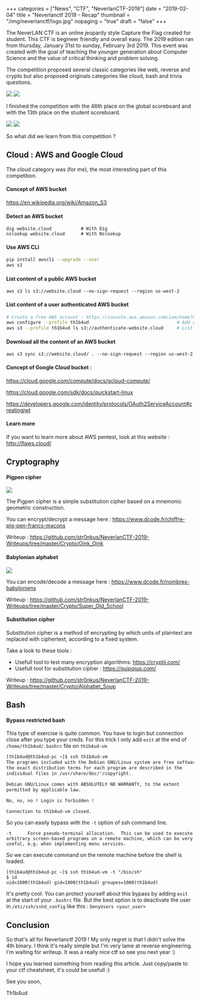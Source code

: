 +++
categories = ["News", "CTF", "NeverlanCTF-2019"]
date = "2019-02-04"
title = "Neverlanctf 2019 - Recap"
thumbnail = "/img/neverlanctf/logo.jpg"
nopaging = "true"
draft = "false"
+++

The NeverLAN CTF is an online jeopardy style Capture the Flag created for student. This CTF is begineer friendly and overall easy. The 2019 edition ran from thursday, January 31st to sunday, February 3rd 2019. This event was created with the goal of teaching the younger generation about Computer Science and the value of critical thinking and problem solving.

The competition proposed several classic categories like web, reverse and crypto but also proposed originals categories like cloud, bash and trivia questions.

![](/img/neverlanctf/all-challenges-1.png)
![](/img/neverlanctf/all-challenges-2.png)

I finished the competition with the 46th place on the global scoreboard and with the 13th place on the student scoreboard.

![](/img/neverlanctf/scoreboard.png)
![](/img/neverlanctf/student-scoreboard.png)


So what did we learn from this competition ?

## Cloud : AWS and Google Cloud

The cloud category was (for me), the most interesting part of this competition.

#### Concept of AWS bucket

https://en.wikipedia.org/wiki/Amazon_S3


#### Detect an AWS bucket

```
dig website.cloud           # With Dig
nslookup website.cloud      # With Nslookup
```


#### Use AWS CLI

```bash
pip install awscli --upgrade --user
aws s3
```

#### List content of a public AWS bucket

```
aws s3 ls s3://website.cloud --no-sign-request --region us-west-2
```


#### List content of a user authenticated AWS bucket

```bash
# Create a free AWS account : https://console.aws.amazon.com/iam/home?#/security_credentials
aws configure --profile th1b4ud                                 # Add your AWS profile to AWS CLI
aws s3 --profile th1b4ud ls s3://authenticate-website.cloud     # List content of an AWS bucket with a profile
```

#### Download all the content of an AWS bucket

```
aws s3 sync s3://website.cloud/ . --no-sign-request --region us-west-2
```


#### Concept of Google Cloud bucket :

https://cloud.google.com/compute/docs/gcloud-compute/

https://cloud.google.com/sdk/docs/quickstart-linux

https://developers.google.com/identity/protocols/OAuth2ServiceAccount#creatingjwt


#### Learn more

If you want to learn more about AWS pentest, look at this website : http://flaws.cloud/



## Cryptography


#### Pigpen cipher

![](/img/neverlanctf/pigpen.jpg)

The Pigpen cipher is a simple substitution cipher based on a mnemonic geometric construction. 

You can encrypt/decrypt a message here : https://www.dcode.fr/chiffre-pig-pen-francs-macons

Writeup : https://github.com/str0nkus/NeverlanCTF-2019-Writeups/tree/master/Crypto/Oink_Oink


#### Babylonian alphabet

![](/img/neverlanctf/babylonian.png)

You can encode/decode a message here : https://www.dcode.fr/nombres-babyloniens

Writeup : https://github.com/str0nkus/NeverlanCTF-2019-Writeups/tree/master/Crypto/Super_Old_School


#### Substitution cipher

Substitution cipher is a method of encrypting by which units of plaintext are replaced with ciphertext, according to a fixed system.

Take a look to these tools :

- Usefull tool to test many encryption algorithms: https://cryptii.com/
- Usefull tool for substitution cipher : https://quipqiup.com/

Writeup : https://github.com/str0nkus/NeverlanCTF-2019-Writeups/tree/master/Crypto/Alphabet_Soup



## Bash

#### Bypass restricted bash

This type of exercise is quite common. You have to login but connection close after you type your creds.
For this trick I only add `exit` at the end of `/home/th1b4ud/.bashrc` file on `th1b4ud-vm`

```bash
[th1b4ud@th1b4ud-pc ~]$ ssh th1b4ud-vm
The programs included with the Debian GNU/Linux system are free software;
the exact distribution terms for each program are described in the
individual files in /usr/share/doc/*/copyright.

Debian GNU/Linux comes with ABSOLUTELY NO WARRANTY, to the extent
permitted by applicable law.

No, no, no ! Login is forbidden !

Connection to th1b4ud-vm closed.
```

So you can easily bypass with the `-t` option of ssh command line. 

```
-t      Force pseudo-terminal allocation.  This can be used to execute arbitrary screen-based programs on a remote machine, which can be very useful, e.g. when implementing menu services.
```

So we can execute command on the remote machine before the shell is loaded.

```
[th1b4ud@th1b4ud-pc ~]$ ssh th1b4ud-vm -t "/bin/sh"
$ id
uid=1000(th1b4ud) gid=1000(th1b4ud) groupes=1000(th1b4ud)
```

It's pretty cool. You can protect yourself about this bypass by adding `exit` at the start of your `.bashrc` file. But the best option is to deactivate the user in `/etc/ssh/sshd_config` like this : `DenyUsers <your_user>`



## Conclusion

So that's all for Neverlanctf 2019 ! My only regret is that I didn't solve the 4th binary. I think it's really simple but I'm very lame at reverse engineering. I'm waiting for writeup. It was a really nice ctf so see you next year :)

I hope you learned something from reading this article. Just copy/paste to your ctf cheatsheet, it's could be usefull :)

See you soon,

Th1b4ud